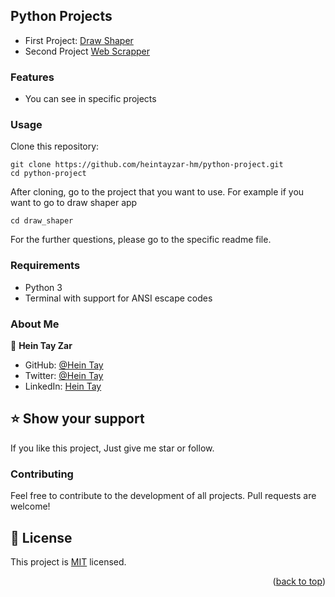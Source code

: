 ## Python Projects

- First Project: [Draw Shaper](./draw_shaper/)
- Second Project [Web Scrapper](./web-scrapper/)

### Features
- You can see in specific projects

### Usage

Clone this repository:
```
git clone https://github.com/heintayzar-hm/python-project.git
cd python-project
```
After cloning, go to the project that you want to use. For example if you want to go to draw shaper app

```
cd draw_shaper
```
For the further questions, please go to the specific readme file.

### Requirements
- Python 3
- Terminal with support for ANSI escape codes

### About Me


👤 **Hein Tay Zar**

- GitHub: [@Hein Tay](https://github.com/heintayzar-hm)
- Twitter: [@Hein Tay](https://twitter.com/heintayzarhm)
- LinkedIn: [Hein Tay](https://www.linkedin.com/in/hein-tay-zar)    

## ⭐️ Show your support <a name="support"></a>

If you like this project, Just give me star or follow.

### Contributing
Feel free to contribute to the development of all projects. Pull requests are welcome!

## 📝 License <a name="license"></a>

This project is [MIT](./LICENSE) licensed.

<p align="right">(<a href="#readme-top">back to top</a>)</p>
